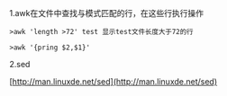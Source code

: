 1.awk在文件中查找与模式匹配的行，在这些行执行操作

`>awk 'length >72' test 显示test文件长度大于72的行`

`>awk '{pring $2,$1}'`

2.sed

[http://man.linuxde.net/sed](http://man.linuxde.net/sed)

